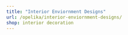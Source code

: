 ```yaml
---
title: "Interior Enviornment Designs"
url: /opelika/interior-enviornment-designs/
shop: interior decoration
---
```


